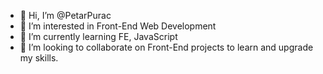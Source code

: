 - 👋 Hi, I’m @PetarPurac
- 👀 I’m interested in Front-End Web Development
- 🌱 I’m currently learning FE, JavaScript
- 💞️ I’m looking to collaborate on Front-End projects to learn and upgrade my skills.
<!---- 📫 You can reach me on github or ins--->

<!---
PetarPurac/PetarPurac is a ✨ special ✨ repository because its `README.md` (this file) appears on your GitHub profile.
You can click the Preview link to take a look at your changes.
--->

